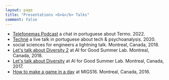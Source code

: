 ```yaml
---
layout: page
title: "Presentations <b>&</b> Talks"
comment: false
---
```


- [Telefonemas Podcast](https://www.youtube.com/watch?v=_8FUk2Vw5OE) a chat in portuguese about Termo. 2022.
- [Techné](https://www.youtube.com/playlist?list=PLAV7I0XgFKTd6g0wpBjW1ZnlKuNehoJXK/) a live talk in portuguese about tech & psychoanalysis. 2020.
- <block>social sciences for engineers</block> a lightning talk. Montreal, Canada, 2018.
- [Let's talk about Diversity 2](https://www.ai4goodlab.com/) at AI for Good Summer Lab. Montreal, Canada, 2018.
- [Let's talk about Diversity](https://www.ai4goodlab.com/) at AI for Good Summer Lab. Montreal, Canada,  2017.
- [How to make a game in a day](https://www.game-connection.com/wp-content/uploads/2016/11/MIGS16_print-schedulevf.pdf) at MIGS16. Montreal, Canada, 2016.
